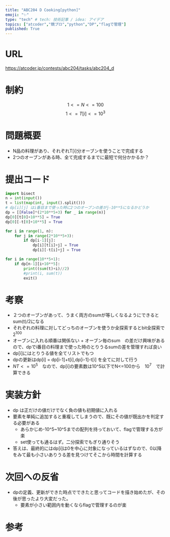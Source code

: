 ```yaml
---
title: "ABC204 D Cooking[python]"
emoji: "✨"
type: "tech" # tech: 技術記事 / idea: アイデア
topics: ["atcoder","競プロ","python","DP","flagで管理"]
published: True
---
```


# URL
https://atcoder.jp/contests/abc204/tasks/abc204_d

# 制約
$$ 1<= N<= 100$$
$$1 <= T[i]<= 10^{3}$$

# 問題概要
- N品の料理があり、それぞれT[i]分オーブンを使うことで完成する
- 2つのオーブンがある時、全て完成するまでに最短で何分かかるか？

# 提出コード
```python
import bisect
n = int(input())
t = list(map(int, input().split()))
# dp[i][j] はi番目まで使った時に2つのオーブンの差がj-10**5になるかどうか
dp = [[False]*(2*10**5+3) for _ in range(n)]
dp[0][t[0]+10**5] = True
dp[0][-t[0]+10**5] = True

for i in range(1, n):
    for j in range(2*10**5+3):
        if dp[i-1][j]:
            dp[i][t[i]+j] = True
            dp[i][-t[i]+j] = True

for i in range(10**5+1):
    if dp[n-1][i+10**5]:
        print((sum(t)+i)//2)
        #print(i, sum(t))
        exit()

```

# 考察
- ２つのオーブンがあって、うまく両方のsumが等しくなるようにできるとsum(t)/2になる
- それぞれの料理に対してどっちのオーブンを使うか全探索するとbit全探索で$2^{100}$
- オーブンに入れる順番は関係ない + オーブン毎のsum　の差だけ興味があるので、dpでi番目の料理まで使った時のとりうるsumの差を管理すれば良い
- dp[i]にはとりうる値を全てリストでもつ
- dpの更新はdp[i] = dp[i-1]+t[i],dp[i-1]-t[i] を全てに対して行う
- $NT<=10^{5}$　なので、dp[i]の要素数は10^5以下でN<=100から　$10^{7}$　で計算できる

# 実装方針
- dp は正だけの値だけでなく負の値も初期値に入れる
- 要素を単純に追加すると重複してしまうので、既にその値が既出かを判定する必要がある
  - あらかじめ-10^5~10^5までの配列を持っておいて、flagで管理する方が楽
  - set使っても通るはず。二分探索でもぎり通りそう
- 答えは、最終的にはdp[i]は0を中心に対象になっているはずなので、0以降をみて最も小さいありうる差を見つけてそこから時間を計算する
# 次回への反省
- dpの定義、更新ができた時点でできたと思ってコードを描き始めたが、その後が思ったより大変だった。
  - 要素が小さい範囲内を動くならflagで管理するのが楽

# 参考

